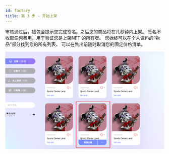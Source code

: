 ```yaml
---
id: factory
title: 第 3 步 - 开始上架
---
```


审核通过后，钱包会提示您完成签名。之后您的商品将在几秒钟内上架。
签名不收取任何费用，用于验证您是上架NFT 的所有者。
您始终可以在个人资料的“物品”部分找到您的所有列表。
可以在售出前随时取消您的固定价格清单。

![text](../../../../../static/img/image5.png)

